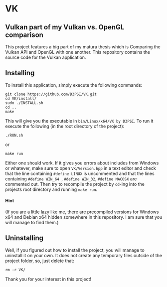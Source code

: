 # VK
## Vulkan part of my Vulkan vs. OpenGL comparison

This project features a big part of my matura thesis which is Comparing the Vulkan API and OpenGL with one another. This repository contains the source code for the Vulkan application.

## Installing

To install this application, simply execute the following commands:

    git clone https://github.com/D3PSI/VK.git
    cd VK/install/
    sudo ./INSTALL.sh
    cd ..
    make

This will give you the executable in `bin/Linux/x64/VK by D3PSI`. 
To run it execute the following (in the root directory of the project):

    ./RUN.sh

or

    make run

Either one should work. If it gives you errors about includes from Windows or whatever, make sure to open `VK/Version.hpp` in a text editor and check that the line containing `#define LINUX` is uncommented and that the lines containing `#define WIN_64 `, `#define WIN_32`, `#define MACOSX` are commented out. Then try to recompile the project by `cd`-ing into the projects root directory and running `make run`.

#### Hint
(If you are a little lazy like me, there are precompiled versions for Windows x64 and Debian x64 hidden somewhere in this repository. I am sure that you will manage to find them.)

## Uninstalling

Well, if you figured out how to install the project, you will manage to uninstall it on your own. It does not create any temporary files outside of the project folder, so, just delete that:

    rm -r VK/

Thank you for your interest in this project!
